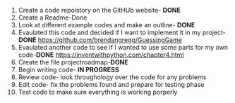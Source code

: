 1. Create a code repoistory on the GitHUb website- **DONE**
2. Create a Readme-Done
3. Look at different example codes and make an outline- **DONE** 
4. Evaulated this code and decided if I want to implement it in my project- **DONE**
https://github.com/brendangregg/GuessingGame
5. Evaulated another code to see if I wanted to use some parts for my own code-**DONE**
https://inventwithpython.com/chapter4.html
6. Create the file projectroadmap-**DONE**
7. Begin writing code- **IN PROGRESS**
8. Review code- look throughology over the code for any problems 
9. Edit code- fix the problems found and prepare for testing phase
10. Test code to make sure everything is working porperly
